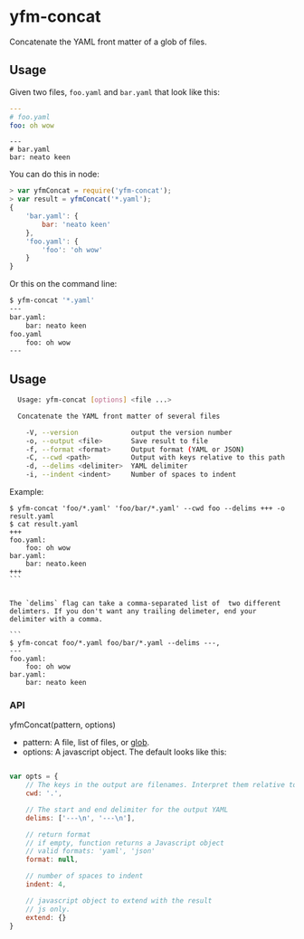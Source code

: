 # yfm-concat

Concatenate the YAML front matter of a glob of files.

## Usage

Given two files, `foo.yaml` and `bar.yaml` that look like this:

````yaml
---
# foo.yaml
foo: oh wow
````

````
---
# bar.yaml
bar: neato keen
````

You can do this in node:

````javascript
> var yfmConcat = require('yfm-concat');
> var result = yfmConcat('*.yaml');
{
    'bar.yaml': {
        bar: 'neato keen'
    },
    'foo.yaml': {
        'foo': 'oh wow'
    }
}
````

Or this on the command line:

````bash
$ yfm-concat '*.yaml'
---
bar.yaml:
    bar: neato keen
foo.yaml
    foo: oh wow
---
````

## Usage

````bash
  Usage: yfm-concat [options] <file ...>

  Concatenate the YAML front matter of several files

    -V, --version             output the version number
    -o, --output <file>       Save result to file
    -f, --format <format>     Output format (YAML or JSON)
    -C, --cwd <path>          Output with keys relative to this path
    -d, --delims <delimiter>  YAML delimiter
    -i, --indent <indent>     Number of spaces to indent
````

Example:
````
$ yfm-concat 'foo/*.yaml' 'foo/bar/*.yaml' --cwd foo --delims +++ -o result.yaml
$ cat result.yaml
+++
foo.yaml:
    foo: oh wow
bar.yaml:
    bar: neato.keen
+++
```


The `delims` flag can take a comma-separated list of  two different delimters. If you don't want any trailing delimeter, end your delimiter with a comma.

```
$ yfm-concat foo/*.yaml foo/bar/*.yaml --delims ---,
---
foo.yaml:
    foo: oh wow
bar.yaml:
    bar: neato keen
````

### API

yfmConcat(pattern, options)

* pattern: A file, list of files, or [glob](https://www.npmjs.com/package/glob).
* options: A javascript object. The default looks like this:

````javascript

var opts = {
    // The keys in the output are filenames. Interpret them relative to this
    cwd: '.',

    // The start and end delimiter for the output YAML
    delims: ['---\n', '---\n'],

    // return format
    // if empty, function returns a Javascript object
    // valid formats: 'yaml', 'json'
    format: null,

    // number of spaces to indent
    indent: 4,

    // javascript object to extend with the result
    // js only.
    extend: {}
}
````